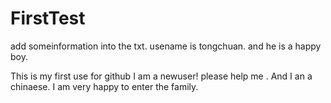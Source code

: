 # FirstTest
add someinformation into the txt.
usename is tongchuan.
and he is a happy boy.


This is my first use for github
I am a newuser! please help me . And I an a chinaese.
I am very happy to enter the family.
